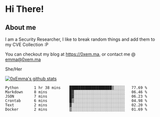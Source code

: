 # Hi There!

## About me
I am a Security Researcher, I like to break random things and add them to my CVE Collection :P 

You can checkout my blog at https://0xem.ma, or contact me @ [emma@0xem.ma](mailto:emma@0xem.ma)

She/Her

[![0xEmma's github stats](https://github-readme-stats.vercel.app/api?username=0xEmma&count_private=true&show_icons=true&theme=dark)](https://github.com/0xEmma)
<!--START_SECTION:waka-->

```text
Python       1 hr 38 mins    ███████████████████▒░░░░░   77.69 %
Markdown     8 mins          █▓░░░░░░░░░░░░░░░░░░░░░░░   06.46 %
JSON         7 mins          █▓░░░░░░░░░░░░░░░░░░░░░░░   06.23 %
Crontab      6 mins          █▒░░░░░░░░░░░░░░░░░░░░░░░   04.98 %
Text         2 mins          ▓░░░░░░░░░░░░░░░░░░░░░░░░   02.20 %
Docker       2 mins          ▒░░░░░░░░░░░░░░░░░░░░░░░░   01.69 %
```

<!--END_SECTION:waka-->
